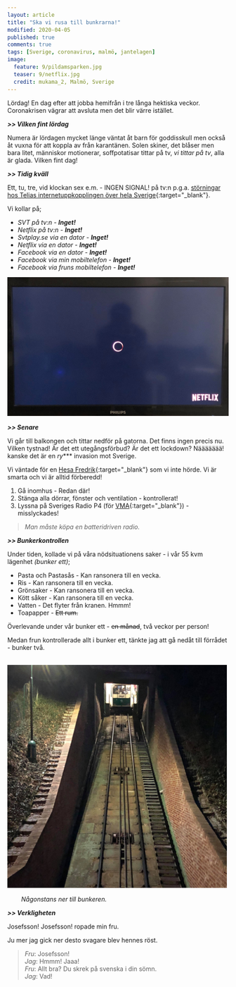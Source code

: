 ```yaml
---
layout: article
title: "Ska vi rusa till bunkrarna!"
modified: 2020-04-05
published: true
comments: true
tags: [Sverige, coronavirus, malmö, jantelagen]
image:
  feature: 9/pildamsparken.jpg
  teaser: 9/netflix.jpg
  credit: mukama_2, Malmö, Sverige
---
```


Lördag! En dag efter att jobba hemifrån i tre långa hektiska veckor. Coronakrisen vägrar att avsluta men det blir värre istället.

***>> Vilken fint lördag***

Numera är lördagen mycket länge väntat åt barn för goddisskull men också åt vuxna för att koppla av från karantänen. Solen skiner, det blåser men bara litet, människor motionerar, soffpotatisar tittar på tv, *vi tittar på tv*, alla är glada. Vilken fint dag!

***>> Tidig kväll***

Ett, tu, tre, vid klockan sex e.m. - INGEN SIGNAL! på tv:n p.g.a. [störningar hos Telias internetuppkopplingen över hela Sverige](https://www.aftonbladet.se/nyheter/a/AdwE9n/stora-tekniska-problem-hos-telia-over-hela-landet){:target="_blank"}.

Vi kollar på;
- *SVT på tv:n - **Inget!***
- *Netflix på tv:n - **Inget!***
- *Svtplay.se via en dator - **Inget!***
- *Netflix via en dator - **Inget!***
- *Facebook via en dator - **Inget!***
- *Facebook via min mobiltelefon - **Inget!***
- *Facebook via fruns mobiltelefon - **Inget!***

<img src="../images/9/netflix.jpg" alt="netflix" style="width:600px" />

***>> Senare***

Vi går till balkongen och tittar nedför på gatorna. Det finns ingen precis nu. Vilken tystnad!
Är det ett utegångsförbud? Är det ett lockdown? Näääääää! kanske det är en *ry**** invasion mot Sverige.

Vi väntade för en [Hesa Fredrik](http://hesafredrik.nu/vem-ar-hesa-fredrik){:target="_blank"} som vi inte hörde.
Vi är smarta och vi är alltid förberedd!

1. Gå inomhus - Redan där!
1. Stänga alla dörrar, fönster och ventilation - kontrollerat!
1. Lyssna på Sveriges Radio P4 (för [VMA](https://www.krisinformation.se/detta-gor-samhallet/vma-sa-varnas-allmanheten){:target="_blank"}) - misslyckades!

> *Man måste köpa en batteridriven radio.*

***>> Bunkerkontrollen***

Under tiden, kollade vi på våra nödsituationens saker - i vår 55 kvm lägenhet *(bunker ett)*;

- Pasta och Pastasås - Kan ransonera till en vecka.
- Ris - Kan ransonera till en vecka.
- Grönsaker - Kan ransonera till en vecka.
- Kött såker - Kan ransonera till en vecka.
- Vatten - Det flyter från kranen. Hmmm!
- Toapapper - ~~Ett rum.~~

Överlevande under vår bunker ett - ~~en månad~~, två veckor per person!

Medan frun kontrollerade allt i bunker ett, tänkte jag att gå nedåt till förrådet - bunker två.

&nbsp;&nbsp;&nbsp;&nbsp;&nbsp;&nbsp;&nbsp;&nbsp;<img src="../images/9/nedanfor.jpg" alt="nedanfor" style="width:500px" />

&nbsp;&nbsp;&nbsp;&nbsp;&nbsp;&nbsp;&nbsp;&nbsp;*Någonstans ner till bunkeren.*<br>

***>> Verkligheten***

Josefsson! Josefsson! ropade min fru.

Ju mer jag gick ner desto svagare blev hennes röst.

> *Fru*: Josefsson!<br>
> *Jag*: Hmmm! Jaaa!<br>
> *Fru*: Allt bra? Du skrek på svenska i din sömn. <br>
> *Jag*: Vad!<br>
